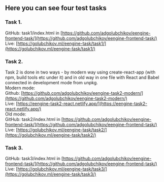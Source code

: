 ## Here you can see four test tasks

### Task 1.  
GitHub: task1/index.html in [https://github.com/adgolubchikov/eengine-frontend-task/](https://github.com/adgolubchikov/eengine-frontend-task/)  
Live: [https://golubchikov.ml/eengine-task/task1/](https://golubchikov.ml/eengine-task/task1/)  


### Task 2.   
Task 2 is done in two ways - by modern way using create-react-app (with npm, build tools etc under it) and in old way in one file with React and Babel connected in development mode from unpkg.  
Modern mode:  
Github: [https://github.com/adgolubchikov/eengine-task2-modern/](https://github.com/adgolubchikov/eengine-task2-modern/)  
Live: [https://eengine-task2-react.netlify.app/](https://eengine-task2-react.netlify.app/)    
Old mode:  
GitHub: task2/index.html in [https://github.com/adgolubchikov/eengine-frontend-task/](https://github.com/adgolubchikov/eengine-frontend-task/)  
Live: [https://golubchikov.ml/eengine-task/task2/](https://golubchikov.ml/eengine-task/task2/)  

### Task 3.  
GitHub: task3/index.html in [https://github.com/adgolubchikov/eengine-frontend-task/](https://github.com/adgolubchikov/eengine-frontend-task/)  
Live: [https://golubchikov.ml/eengine-task/task3/](https://golubchikov.ml/eengine-task/task3/)  


